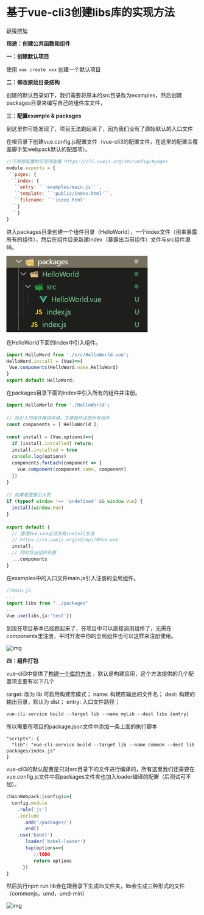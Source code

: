 # 基于vue-cli3创建libs库的实现方法

[链接地址](https://www.jb51.net/article/175712.htm)

**用途：创建公共函数和组件**

**一：创建默认项目**

使用 `vue create xxx` 创建一个默认项目

**二：修改原始目录结构**

创建的默认目录如下，我们需要将原本的src目录改为examples，然后创建packages目录来编写自己的组件库文件，

**三：配置example & packages**

到这里你可能发现了，项目无法跑起来了，因为我们没有了原始默认的入口文件

在根目录下创建vue.config.js配置文件（vue-cli3的配置文件，在这里的配置会覆盖脚手架webpack默认的配置项）。

```js
//不熟悉配置的可官网查看 https://cli.vuejs.org/zh/config/#pages
module.exports = {
 ``pages: {
  ``index: {
   ``entry: ``'examples/main.js'``,
   ``template: ``'public/index.html'``,
   ``filename: ``'index.html'
  ``}
  ``}
}
```

进入packages目录创建一个组件目录（HelloWorld），一个index文件（用来暴露所有的组件），然后在组件目录新建index（暴露出当前组件）文件与src组件源码。

![img](media\2019120411005637.jpg) 

在HelloWorld下面的index中引入组件。

```js
import HelloWord from './src/HelloWorld.vue';
HelloWord.install = (Vue)=>{
 Vue.components(HelloWord.name,HelloWord)
}
export default HelloWord;
```

在packages目录下面的index中引入所有的组件并注册。

```js
import HelloWorld from './HelloWorld';

// 将引入的组件模块存储，方便循环注册所有组件
const components = [ HelloWorld ];

const install = (Vue,options)=>{
  if (install.installed) return;
  install.installed = true
  console.log(options)
  components.forEach(component => {
    Vue.component(component.name, component)
  })
}

// 如果是直接引入的
if (typeof window !== 'undefined' && window.Vue) {
  install(window.Vue)
}

export default {
  // 使用Vue.use必须具有install方法
  // https://cn.vuejs.org/v2/api/#Vue-use
  install,
  // 同时导出组件列表
  ...components
}
```

在examples中的入口文件main.js引入注册的全局组件。

```js
//main.js
...
import libs from "../packages"
...
Vue.use(libs,{a:'test'})
```

到现在项目基本已经跑起来了，在项目中可以直接调用组件了，无需在components里注册，平时开发中你的全局组件也可以这样来注册使用。

![img](D:\笔记\media\2019120411005638.jpg) 

**四：组件打包**

vue-cli3中提供了[构建一个库的方法](https://cli.vuejs.org/zh/guide/build-targets.html#库) ，默认是构建应用，这个方法提供的几个配置项主要有以下几个

target: 改为 lib 可启用构建库模式；
name: 构建库输出的文件名；
dest: 构建的输出目录，默认为 dist；
entry: 入口文件路径；

```js
vue-cli-service build --target lib --name myLib --dest libs [entry]
```

所以需要在项目的package.json文件中添加一条上面的执行脚本

```
"scripts": {
  "lib": "vue-cli-service build --target lib --name common --dest lib packages/index.js"
}
```

vue-cli3的默认配置是只对src目录下的文件进行编译的，所有这里我们还需要在vue.config.js文件中将packages文件夹也加入loader编译的配置（后测试可不加）。

```js
chainWebpack:(config)=>{
  config.module
    .rule('js')
    .include
      .add('/packages/')
      .end()
    .use('babel')
      .loader('babel-loader')
      .tap(options=>{
          //TODO
          return options
      })
}
```

然后执行npm run lib会在跟目录下生成lib文件夹，lib会生成三种形式的文件（commonjs，umd，umd-min）

![img](D:\笔记\media\2019120411005639.jpg) 